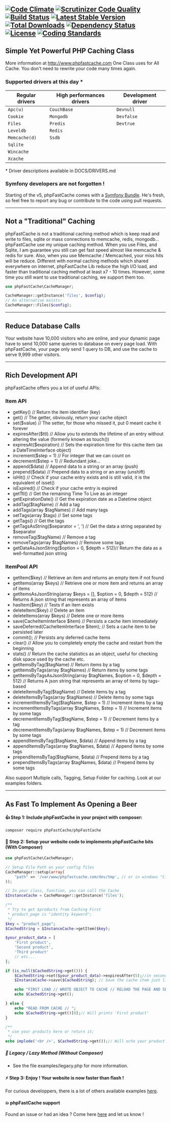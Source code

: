 [![Code Climate](https://codeclimate.com/github/PHPSocialNetwork/phpfastcache/badges/gpa.svg)](https://codeclimate.com/github/PHPSocialNetwork/phpfastcache) [![Scrutinizer Code Quality](https://scrutinizer-ci.com/g/PHPSocialNetwork/phpfastcache/badges/quality-score.png?b=final)](https://scrutinizer-ci.com/g/PHPSocialNetwork/phpfastcache/?branch=final) [![Build Status](https://travis-ci.org/PHPSocialNetwork/phpfastcache.svg?branch=final)](https://travis-ci.org/PHPSocialNetwork/phpfastcache) [![Latest Stable Version](http://img.shields.io/packagist/v/phpfastcache/phpfastcache.svg)](https://packagist.org/packages/phpfastcache/phpfastcache) [![Total Downloads](http://img.shields.io/packagist/dt/phpfastcache/phpfastcache.svg)](https://packagist.org/packages/phpfastcache/phpfastcache) [![Dependency Status](https://www.versioneye.com/php/phpfastcache:phpfastcache/badge.svg)](https://www.versioneye.com/php/phpfastcache:phpfastcache) [![License](https://img.shields.io/packagist/l/phpfastcache/phpfastcache.svg)](https://packagist.org/packages/phpfastcache/phpfastcache) [![Coding Standards](https://img.shields.io/badge/CI-PSR6-orange.svg)](https://github.com/php-fig/cache) 
---------------------------
Simple Yet Powerful PHP Caching Class
---------------------------
More information at http://www.phpfastcache.com
One Class uses for All Cache. You don't need to rewrite your code many times again.


### Supported drivers at this day *

| Regular drivers  | High performances drivers | Development driver |
|------------------|---------------------------|--------------------|
|  `Apc(u)`        | `CouchBase`               | `Devnull`          |
|  `Cookie`        | `Mongodb`                 | `Devfalse`         |
|  `Files`         | `Predis`                  | `Devtrue`          |
|  `Leveldb`       | `Redis`                   |                    |
|  `Memcache(d)`   | `Ssdb`                    |                    |
|  `Sqlite`        |                           |                    |
|  `Wincache`      |                           |                    |
|  `Xcache`        |                           |                    |

\* Driver descriptions available in DOCS/DRIVERS.md

### Symfony developers are not forgotten !
Starting of the v5, phpFastCache comes with a [Symfony Bundle](https://github.com/PHPSocialNetwork/phpfastcache-bundle).
He's fresh, so feel free to report any bug or contribute to the code using pull requests.

---------------------------
Not a "Traditional" Caching
---------------------------
phpFastCache is not a traditional caching method which is keep read and write to files, sqlite or mass connections to memcache, redis, mongodb... phpFastCache use my unique caching method.
When you use Files, and Sqlite, I am guarantee you still can get fast speed almost like memcache & redis for sure. Also, when you use Memcache / Memcached, your miss hits will be reduce.
Different with normal caching methods which shared everywhere on internet, phpFastCache Lib reduce the high I/O load, and faster than traditional caching method at least x7 - 10 times.
However, some time you still want to use traditional caching, we support them too.

```php
use phpFastCache\CacheManager;

CacheManager::getInstance('files', $config);
// An alternative exists:
CacheManager::Files($config);

```

---------------------------
Reduce Database Calls
---------------------------

Your website have 10,000 visitors who are online, and your dynamic page have to send 10,000 same queries to database on every page load.
With phpFastCache, your page only send 1 query to DB, and use the cache to serve 9,999 other visitors.

---------------------------
Rich Development API
---------------------------

phpFastCache offers you a lot of useful APIs:

### Item API
- getKey() // Return the item identifier (key)
- get() // The getter, obviously, return your cache object
- set($value) // The setter, for those who missed it, put 0 meant cache it forever
- expiresAfter($ttl) // Allow you to extends the lifetime of an entry without altering the value (formerly known as touch())
- expiresAt($expiration) // Sets the expiration time for this cache item (as a DateTimeInterface object)
- increment($step = 1) // For integer that we can count on
- decrement($step = 1) // Redundant joke...
- append($data) // Append data to a string or an array (push)
- prepend($data) // Prepend data to a string or an array (unshift)
- isHit() // Check if your cache entry exists and is still valid, it is the equivalent of isset()
- isExpired() // Check if your cache entry is expired
- getTtl() // Get the remaining Time To Live as an integer
- getExpirationDate() // Get the expiration date as a Datetime object
- addTag($tagName) // Add a tag
- addTags(array $tagNames) // Add many tags
- setTags(array $tags) // Set some tags
- getTags() // Get the tags
- getTagsAsString($separator = ', ') // Get the data a string separated by $separator
- removeTag($tagName) // Remove a tag
- removeTags(array $tagNames) // Remove some tags
- getDataAsJsonString($option = 0, $depth = 512)// Return the data as a well-formatted json string

### ItemPool API
- getItem($key) // Retrieve an item and returns an empty item if not found
- getItems(array $keys) // Retrieve one or more item and returns an array of items
- getItemsAsJsonString(array $keys = [], $option = 0, $depth = 512) // Returns A json string that represents an array of items
- hasItem($key) // Tests if an item exists
- deleteItem($key) // Delete an item
- deleteItems(array $keys) // Delete one or more items
- save(CacheItemInterface $item) // Persists a cache item immediately
- saveDeferred(CacheItemInterface $item); // Sets a cache item to be persisted later
- commit(); // Persists any deferred cache items
- clear() // Allow you to completely empty the cache and restart from the beginning
- stats() // Return the cache statistics as an object, useful for checking disk space used by the cache etc.
- getItemsByTag($tagName) // Return items by a tag
- getItemsByTags(array $tagNames) // Return items by some tags
- getItemsByTagsAsJsonString(array $tagNames, $option = 0, $depth = 512) // Returns A json string that represents an array of items by tags-based
- deleteItemsByTag($tagName) // Delete items by a tag
- deleteItemsByTags(array $tagNames) // Delete items by some tags
- incrementItemsByTag($tagName, $step = 1) // Increment items by a tag
- incrementItemsByTags(array $tagNames, $step = 1) // Increment items by some tags
- decrementItemsByTag($tagName, $step = 1) // Decrement items by a tag
- decrementItemsByTags(array $tagNames, $step = 1) // Decrement items by some tags
- appendItemsByTag($tagName, $data) // Append items by a tag
- appendItemsByTags(array $tagNames, $data) // Append items by some tags
- prependItemsByTag($tagName, $data) // Prepend items by a tag
- prependItemsByTags(array $tagNames, $data) // Prepend items by some tags

Also support Multiple calls, Tagging, Setup Folder for caching. Look at our examples folders.

---------------------------
As Fast To Implement As Opening a Beer
---------------------------


#### :thumbsup: Step 1: Include phpFastCache in your project with composer:


```bash
composer require phpFastCache/phpFastCache
```

#### :construction: Step 2: Setup your website code to implements phpFastCache bits (With Composer)
```php
use phpFastCache\CacheManager;

// Setup File Path on your config files
CacheManager::setup(array(
    "path" => '/var/www/phpfastcache.com/dev/tmp', // or in windows "C:/tmp/"
));

// In your class, function, you can call the Cache
$InstanceCache = CacheManager::getInstance('files');

/**
 * Try to get $products from Caching First
 * product_page is "identity keyword";
 */
$key = "product_page";
$CachedString = $InstanceCache->getItem($key);

$your_product_data = [
    'First product',
    'Second product',
    'Third product'
    // etc...
];

if (is_null($CachedString->get())) {
    $CachedString->set($your_product_data)->expiresAfter(5);//in seconds, also accepts Datetime
	$InstanceCache->save($CachedString); // Save the cache item just like you do with doctrine and entities

    echo "FIRST LOAD // WROTE OBJECT TO CACHE // RELOAD THE PAGE AND SEE // ";
    echo $CachedString->get();

} else {
    echo "READ FROM CACHE // ";
    echo $CachedString->get()[0];// Will prints 'First product'
}

/**
 * use your products here or return it;
 */
echo implode('<br />', $CachedString->get());// Will echo your product list

```

##### :floppy_disk: Legacy / Lazy Method (Without Composer)
* See the file examples/legacy.php for more information.

#### :zap: Step 3: Enjoy ! Your website is now faster than flash !
For curious developpers, there is a lot of others available examples [here](https://github.com/khoaofgod/phpFastCache/tree/final/examples).

#### :boom: phpFastCache support
Found an issue or had an idea ? Come here [here](https://github.com/PHPSocialNetwork/phpfastcache/issues) and let us know !
